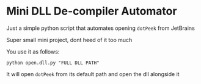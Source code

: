 # Mini DLL De-compiler Automator



Just a simple python script that automates opening `dotPeek` from JetBrains



Super small mini project, dont heed of it too much

You use it as follows:

`python open.dll.py "FULL DLL PATH"`

It will open `dotPeek` from its default path and open the dll alongside it